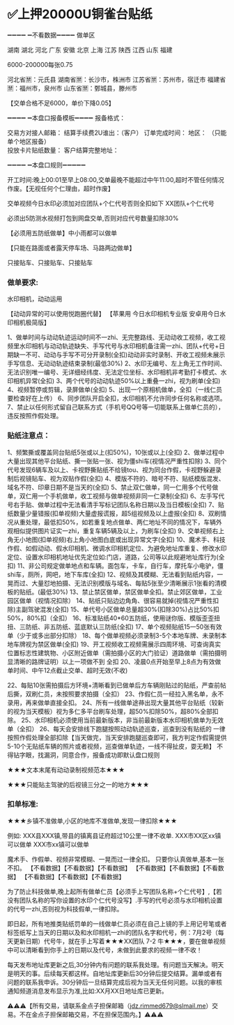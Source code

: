 # ✅上押20000U铜雀台贴纸

➖➖➖➖ ➖不看数据➖➖➖➖
做单区

湖南  湖北  河北   广东  安徽  北京 上海  江苏  陕西  江西  山东 福建

6000-200000每张0.75

河北省🈲：元氏县
湖南省🈲：长沙市，株洲市
江苏省🈲：苏州市，宿迁市
福建省🈲：福州市，泉州市
山东省🈲：鄄城县，滕州市

【交单合格不足6000，单价下降0.05】

➖➖➖➖ ➖本盘口报备模板➖➖➖➖
报备格式：

交易方对接人邮箱：
结算手续费2U谁出：（客户）
订单完成时间：
地区：     （只能单个地区报备）   
投放卡片贴纸数量：
客户结算完整地址：


➖➖➖➖ ➖本盘口规则➖➖➖➖➖

开工时间:晚上00:01至早上08:00,交单最晚不能超过中午11:00,超时不管任何情况作废。【无视任何个仁理由，超时作废】

交单视频今日水印必须加对应团队+个仁代号否则全扣如下
XX团队+个仁代号

必须出5防测水视频打包到网盘交单,否则对应代号数量扣除30%

【必须用五防纸做单】中小雨都可以做单

【只能在路面或者露天停车场、马路两边做单】

只接贴车、只接贴车、只接贴车


### 做单要求:

水印相机，动动运用

【动动异常的可以使用悦跑圈代替】
【苹果用 今日水印相机专业版  安卓用今日水印相机极简版】

1、做单时间与动动轨迹运动时间不一zhi、无完整路线、无动动收工视频，收工视频里水印相机与动动轨迹缺失、手写代号与水印相机备注需一zhi、团队+代号+日期缺一不可、动动与手写不可分开录制(全扣)动动非实时录制、开收工视频未展示手写信息、无动动轨迹结束录制(最低30%)
2、水印无编号、左上角无工作时间、无法识别唯一编号、无详细经纬度、无法定位坐标、水印相机非考勤打卡模式、水印相机异常(全扣)
3、两个代号的动动轨迹50%以上重叠一zhi，视为刷单(全扣)
4、视频暂停或剪辑，录屏做单(全扣)
5、出现一个原相机做单，全扣（一线仁员要检查好在上传）
6、同步团队开启全扣，水印相机不允许同步任何名称或选项。
7、禁止以任何形式留自己联系方式（手机号QQ号等一切能联系上做单仁员的），违反按照作假处理。


### 贴纸注意点：
1、频繁撕或覆盖同台贴纸5张或以上(扣50%)，10张或以上(全扣)
2、做单过程中大量出现其他平台贴纸、撕一张贴一张、视为僵shi车(视情况严重性扣除)
3、同个代号发现6辆车及以上、卡视野撕贴纸不给镜tou、视为同台作假，卡视野躲避录制后视镜贴车、视为双贴作假(全扣)
4、模版不符的、暗号不符、贴纸模版混发、域名不符、印章日期不是当天的(全扣)
5、禁止双仁做单，同一仁用多个代号做单，双仁用一个手机做单，收工视频与做单视频非同一仁录制(全扣)
6、左手写代号右手贴、做单过程中无法看清手写标记团队名称日期以及当日模板(全扣)
7、贴纸数量少量错报(扣单视频)大量虚报谎报，超5组视频及以上虚报(全扣)
8、双刷情况从重处理，最低扣50%，如若重复地点做单、两仁地址不同的情况下，车辆外观相似提供图片证实一zhi，重复车辆5辆及以上，为刷车(全扣)
9、交单视频右上角无小地图(扣单视频)右上角小地图白底或出现异常文字(全扣)
10、魔术手、科技作假、如假动动、假水印相机、微调水印相机定位、为避免地址库重复、修改水印定位、设置水印相机地址优先定位如:门店，道路，公司等以此规避地址库行为(全扣)
11、非公司规定做单地点和车辆。面包车，卡车，自行车，摩托车小电驴，僵shi车，厕所，网吧，地下车库(全扣)
12、视频及其模糊、无法看到贴纸内容，一晃而过、大量怼地拍摄、无法识别模版与域名、每贴5张至少清晰展示1张看的清模板的贴纸。(最低30%)
13、禁止禁区做单，禁区做单全扣。禁止郊区做单，工业园区做单（视情况扣除）
14、贴纸只贴边边角角、很容易就掉(视情况严重性扣除)主副驾驶混发(全扣)
15、单代号小区做单总量超30%(扣除30%)占比50%扣50%，80%扣（全扣）
16、标准贴纸40*60五防纸，使用谜你版、模版歪歪扭扭、三防纸、非五防纸、蓝底默认三防纸(全扣)
17、单个视频贴纸15一50张有效单（少于或多出部分扣除）
18、每个做单视频必须录制3-5个本地车牌、未录制本地车牌视为禁区做单(全扣)
19、开工视频收工视频需展示四周环境、可查询真实位置标志性建筑物、小区附近做单（需拍摄小区的大门验证）道路做单（需拍摄明显清晰的路牌证明）以上一项做不到 全扣
20、凌晨0点开始至早上8点为有效做单时间、中午12点截止交单、超时无效(不收)

22、每贴10张需拍摄后方环境+清晰看到已做单后方车辆刚贴过的贴纸，严查前帖后撕，双刷仁员，未按照要求拍摄（全扣）
23、作假仁员一经拉入黑名单，永不录用，再来做单直接全扣。
24、所有一线做单途茽出现大量其他平台贴纸（较新的视为当天模板）视为多仁多平台刷车处理，超50%扣除50%，超80%全部扣除。
25、水印相机必须使用当前最新版本，非当前最新版本水印相机做单为无效单（全扣）
26、每天会安排线下跑腿按照动动轨迹巡查，巡查到没有贴纸的 一律按照作假处理全部扣除【当天做完，当天安排跑腿巡查即可，我方判定作假需提供5-10个无贴纸车辆的照片或者视频，巡查做单轨迹，一线不得扯皮，耍无赖】
不得钻字眼，找漏洞，同意合作，报备成功即默认盘口规则


★★★文本末尾有动动录制视频范本★★★

★★★只能贴主驾驶的后视镜三分之一的地方★★★


### 扣单标准:

★★★乡镇不准做单,小区的地库不准做单,发现一律扣除★★★

例如:
XXX县XXX镇,带县的镇离县证府超过10公里一律不收单.
XXX市XX区xx镇可以做单
XXX市xx镇可以做单

魔术手、作假单、视频非常模糊、一晃而过一律全扣。
只要你认真做单,基本一张不扣。
【不看数据】【不看数据】【不看数据】
【不看数据】【不看数据】【不看数据】
【不看数据】【不看数据】【不看数据】


为了防止科技做单,晚上起所有做单仁员【必须手上写团队名称+个仁代号】,【若没有团队名称的写你设置的水印个仁代号没写】.手写的代号必须与水印相机设置的代号一zhi,否则视为科技假单,一律扣除。

即日起，所有地推类贴纸罚单的一线做单仁员必须在自己上镜的手上用记号笔或者标签纸写上当天的日期以及和水印相机一zhi的团队名字和代号，例：7月2号（每天更新日期）代号牛，就在手上写着★★★XX团队 7-2 牛★★★，要在做单视频中可以清晰看到你手上的日期以及代号，未做到此要求的视频一律不收！

每天发布地址库更新之后,30分钟内有问题的联系我处理。有问题当天解决。明天是明天的事。后续每天都这样。自地址库更新后30分钟后提交结算。漏单或者有问题的联系我申诉。30分钟后一旦结算完成后视为当天无任何问题。以我的审核通知频道消息发布显示为准,比如:XX月XX日地址库已更新。


⚠️⚠️⚠️【所有交易，请联系金点子担保邮箱（jdz.rimmed679@slmail.me）交易。不在金点子担保邮箱交易，不在担保范围内。】⚠️⚠️⚠️
